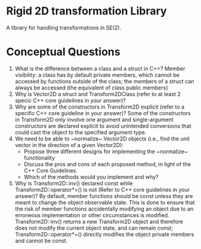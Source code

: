 # Rigid 2D transformation Library
A library for handling transformations in SE(2).

# Conceptual Questions
1. What is the difference between a class and a struct in C++? Member visibility: a class has by default private members, which cannot be accessed by functions outside of the class; the members of a struct can always be accessed (the equivalent of class public members)
2. Why is Vector2D a struct and Transform2DClass (refer to at least 2 specic C++ core guidelines in your answer)?
3. Why are some of the constructors in Transform2D explicit (refer to a specific C++ core guideline in your answer)? Some of the constructors in Transform2D only involve one argument and single-argument constructors are declared explicit to avoid unintended conversions that could cast the object to the specified argument type.
4. We need to be able to ~normalize~ Vector2D objects (i.e., find the unit vector in the direction of a given Vector2D):
   - Propose three different designs for implementing the ~normalize~ functionality
   - Discuss the pros and cons of each proposed method, in light of the C++ Core Guidelines.
   - Which of the methods would you implement and why?
5. Why is Transform2D::inv() declared const while Transform2D::operator\*=() is not (Refer to C++ core guidelines in your answer)? By default, member functions should be const unless they are meant to change the object observable state. This is done to ensure that the risk of member functions accidentally modifying an object due to an erroneous implementation or other circumstances is modified. Transform2D::inv() returns a new Transform2D object and therefore does not modify the current object state, and can remain const; Transform2D::operator\*=() directly modifies the object private members and cannot be const.

